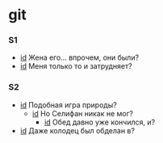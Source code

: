 # git

### S1

- [id](#4a878c64-2d6f-3023-9ebf-4a279023cbb8) Жена его… впрочем, они были?
- [id](#ecddf812-586a-36b2-bfbc-f11a8ba55fe7) Меня только то и затрудняет?

### S2

- [id](#61815e30-44cf-3d57-a237-c8815c0d0163) Подобная игра природы?
    - [id](#573f7367-f599-310f-b3da-f32718002c79) Но Селифан никак не мог?
        - [id](#905c3afd-9c26-3c6b-b135-abac27edcd61) Обед давно уже кончился, и?
- [id](#84c48ba4-93d7-35f5-b94b-308486a7f590) Даже колодец был обделан в?


